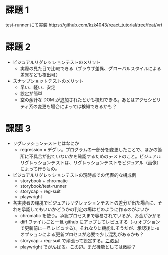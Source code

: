 # 課題 1

test-runner にて実装
https://github.com/kzk4043/react_tutorial/tree/feat/vrt

# 課題 2

- ビジュアルリグレッションテストのメリット
  - 実際の見た目で比較できる（ブラウザ差異、グローバルスタイルによる差異なども検出可）
- スナップショットテストのメリット
  - 早い、軽い、安定
  - 設定が簡単
  - 空の余計な DOM が追加されたとかも検知できる。あとはアクセシビリティ系の変更も場合によっては検知できるかも？

# 課題 3

- リグレッションテストとはなにか
  - regression = デグレ。プログラムの一部分を変更したことで、ほかの箇所に不具合が出ていないかを確認するためのテストのこと。ビジュアルリグレッションテストは、リグレッションテストをビジュアル（画像）によって行うもの。
- ビジュアルリグレッションテストの現時点での代表的な構成例
  - storybook + chromatic
  - storybook/test-runner
  - storycap + reg-suit
  - playwright
- 各実装者の環境でビジュアルリグレッションテストの差分が出た場合に、それを承認してもいいかどうかの判定の場はどのように作るのがよいか
  - chromatic を使う。承認プロセスまで容易されているが、お金がかかる
  - diff ファイルごと一旦 github にアップしてレビュする（-u オプションで更新前に一旦レビュする）。それなりに機能しそうだが、承認後に-u オプションによる更新プロセスが必要で少し混乱があるかも？
  - storycap + reg-suit で頑張って設定する。[この辺](https://zenn.dev/loglass/articles/visual-regression-testing-comparison#1.-reg-suit-%2B-storycap)
  - playwright でがんばる。[この辺](https://zenn.dev/loglass/articles/visual-regression-testing-comparison#3.-playwright)。まだ機能としては微妙？
